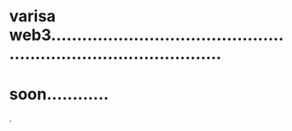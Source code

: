 # varisa web3......................................................................................
# soon............
.
